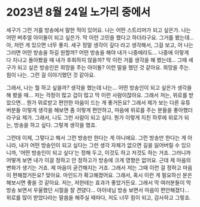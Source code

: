 # 2023년 8월 24일 노가리 중에서

세구가 그런 거를 방송에서 말한 적이 있어요. 나는 어떤 스트리머가 되고 싶은가. 나는 어떤 버추얼 아이돌이 되고 싶은가. 막 이런 고민을 했다고 하더라구요. 그거를 봤는데... 아, 저런 게 있으면 너무 좋지. 세구 정말 생각이 깊다 라고 생각해서, 그걸 보고, 어 나는 그러면 어떤 방송을 하길 원할까? 어떤 방송을 해야 내가 나중에라도... 나중에 이렇게 다 지나고 돌아봤을 때 내가 후회하지 않을까? 막 이런 거를 생각을 해 봤는데... 그때 세구가 되고 싶은 방송인은 희망을 주는 아이돌? 이런 말을 했던 것 같아요. 희망을 주는. 힘이 나는. 그런 걸 이야기했던 것 같아요.

그래서, 나는 뭘 하고 싶을까? 생각을 했는데 나는... 어떤 방송인이 되고 싶은가 생각을 해 봤을 때... 저는 걱정이 많고 겁이 많고 막 이런 사람이잖아요. 그래서 저는, 위로를 받았으면... 뭔가 위로받고 편안한 마음이 드는 게 좋거든요? 그래서 제가 보는 다른 유튜버분들 이렇게 생각을 해보면 좀 이렇게 편안하고, 마음에 위로를 주는 분들을 좋아했더라구요 제가. 그래서, 나도 그런 사람이 되고 싶다. 뭔가 이렇게 지친 하루에 위로가 되는, 방송을 하고 싶다. 그렇게 생각을 했죠.

그런데 이제, 그렇다고 해서 그런 방송만 한다는 게 아니에요. 그런 방송만 한다는 게 아니라, 내가 어떤 방송인이 되고 싶다는 그런 생각 자체가 없으면 길을 잃어버릴 수 있으니까, '어떤 방송인이 되고 싶다'는 정해 두고, 이것도 하고 저것도 하는 거죠. 그러니까 어떻게 보면 내가 이걸 정하고 안 정하고가 방송에 크게 영향은 없어요. 근데 제 마음의 변화가 생기는 거죠. 제 마음이 굳건해지는 거죠. 그래서 저는 그때 이런 걸 정하고 마음이 편해졌거든요? 맞아요. 마인드가 확고해졌어요. 그래서, 혹시 이런 게 필요하신 분은 해보시면 좋을 것 같아요. 저는, 저한테는 효과가 좋았거든요. 그래서 막 여러분들이 막 방송 보면서 우울했던 시절을 잘 견뎠다... 아이네님 방송 보면서 마음이 편안해졌다... 위로를 많이 받았다라는 말씀을 해주실 때마다, 저도 너무 힘이 되고, 감사하고 그렇죠.
